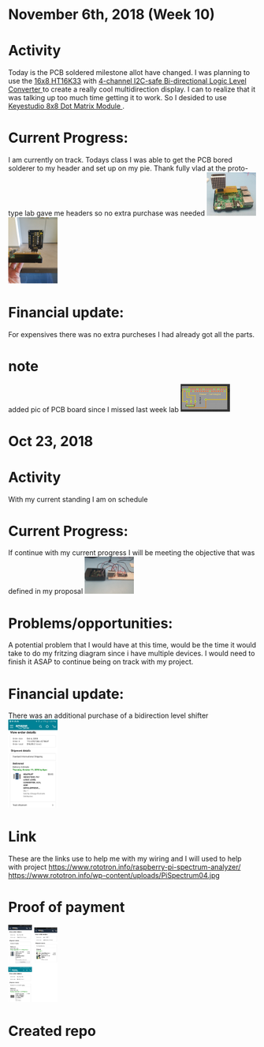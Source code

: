# November 6th, 2018 (Week 10)
# Activity
Today is the PCB soldered milestone allot have changed. I was planning to use the [16x8 HT16K33](https://www.adafruit.com/product/1427) with [4-channel I2C-safe Bi-directional Logic Level Converter ](https://www.adafruit.com/product/757) to create a really cool multidirection display. I can to realize that it was talking up too much time getting it to work. So I desided to use [Keyestudio 8x8 Dot Matrix Module ](http://www.keyestudio.com/ks0336.html).
# Current Progress:
I am currently on track. Todays class I was able to get the PCB bored solderer to my header and set up on my pie.
Thank fully vlad at the proto-type lab gave me headers so no extra purchase was needed
<img src="https://raw.githubusercontent.com/Kemar101/HT16K33/master/spcb.JPG" width="100" />
<img src="https://raw.githubusercontent.com/Kemar101/HT16K33/master/20181106_145005.jpg" width="100" />
# Financial update:
For expensives there was no extra purcheses I had already got all the parts. 
# note
added pic of PCB board since I missed last week lab
<img src="https://raw.githubusercontent.com/Kemar101/HT16K33/master/Capture.JPG" width="100" />
# Oct 23, 2018

# Activity
With my current standing I am on schedule 
# Current Progress:
If continue with my current progress I will be meeting the objective that was defined in my proposal
<img src="https://raw.githubusercontent.com/Kemar101/HT16K33/master/PHOTO-2018-10-23-12-34-46.jpg" width="100" />
# Problems/opportunities:
A potential problem that I would have at this time, would be the time it would take to do my fritzing diagram since i have multiple devices. I would need to finish it ASAP to continue being on track with my project.
# Financial update:
There was an additional purchase of a bidirection level shifter
<img src="https://raw.githubusercontent.com/Kemar101/HT16K33/master/PHOTO-2018-10-23-13-23-38.jpg" width="100" />
# Link
These are the links use to help me with my wiring and I will used to help with project
https://www.rototron.info/raspberry-pi-spectrum-analyzer/
https://www.rototron.info/wp-content/uploads/PiSpectrum04.jpg
# Proof of payment 

<p float="left">
  <img src="https://raw.githubusercontent.com/Kemar101/HT16K33/master/Payment2.jpg" width="100" />
  </p>

# Created repo
